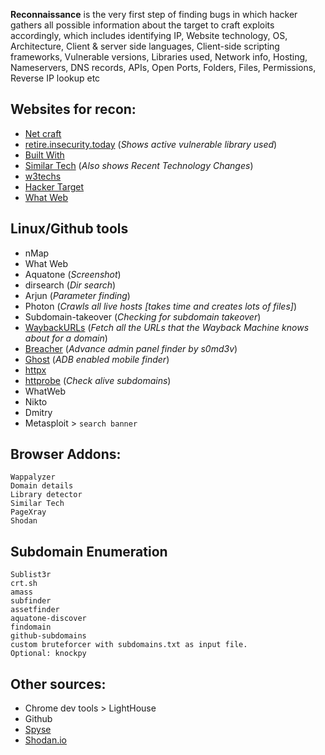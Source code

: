 **Reconnaissance** is the very first step of finding bugs in which hacker gathers all possible information about the target to craft exploits accordingly, which includes identifying IP, Website technology, OS, Architecture, Client & server side languages, Client-side scripting frameworks, Vulnerable versions, Libraries used, Network info, Hosting, Nameservers, DNS records, APIs, Open Ports, Folders, Files, Permissions, Reverse IP lookup etc

## Websites for recon:
- [Net craft](https://www.netcraft.com/)
- [retire.insecurity.today](https://retire.insecurity.today) (*Shows active vulnerable library used*)
- [Built With](https://builtwith.com/)
- [Similar Tech](https://www.similartech.com) (*Also shows Recent Technology Changes*)
- [w3techs](https://w3techs.com)
- [Hacker Target](https://hackertarget.com/ip-tools/)
- [What Web](https://www.whatweb.net/)

## Linux/Github tools
- nMap
- What Web
- Aquatone (*Screenshot*)
- dirsearch (*Dir search*)
- Arjun (*Parameter finding*)
- Photon (*Crawls all live hosts [takes time and creates lots of files]*)
- Subdomain-takeover (*Checking for subdomain takeover*)
- [WaybackURLs](https://github.com/tomnomnom/waybackurls) (*Fetch all the URLs that the Wayback Machine knows about for a domain*)
- [Breacher](https://github.com/s0md3v/Breacher) (*Advance admin panel finder by s0md3v*)
- [Ghost](https://github.com/entynetproject/ghost) (*ADB enabled mobile finder*)
- [httpx](https://github.com/projectdiscovery/httpx)
- [httprobe](https://github.com/tomnomnom/httprobe) (*Check alive subdomains*)
- WhatWeb
- Nikto
- Dmitry
- Metasploit > `search banner`

## Browser Addons:
    Wappalyzer
    Domain details
    Library detector
    Similar Tech
    PageXray
    Shodan

## Subdomain Enumeration
    Sublist3r
    crt.sh
    amass
    subfinder
    assetfinder
    aquatone-discover
    findomain
    github-subdomains
    custom bruteforcer with subdomains.txt as input file.
    Optional: knockpy
    
## Other sources:
- Chrome dev tools > LightHouse
- Github
- [Spyse](https://spyse.com)
- [Shodan.io](https://www.shodan.io/)
